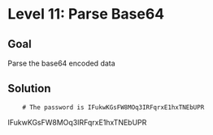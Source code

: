 # Level 11: Parse Base64
## Goal
Parse the base64 encoded data
## Solution
```base64 -d data.txt
    # The password is IFukwKGsFW8MOq3IRFqrxE1hxTNEbUPR
```
IFukwKGsFW8MOq3IRFqrxE1hxTNEbUPR